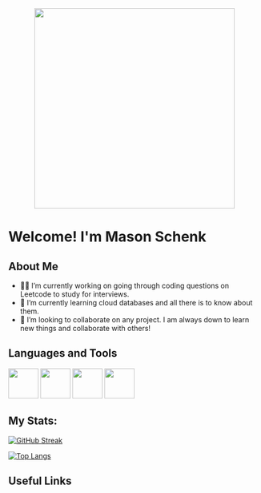 <div id="header" align="center">
  <img src="https://media.giphy.com/media/SWoSkN6DxTszqIKEqv/giphy.gif" width="400"/>
</div>

# Welcome! I'm Mason Schenk
## About Me
- :man_office_worker: I’m currently working on going through coding questions on Leetcode to study for interviews.
- :school: I’m currently learning cloud databases and all there is to know about them.
- :busts_in_silhouette: I’m looking to collaborate on any project. I am always down to learn new things and collaborate with others!
## Languages and Tools
<div>
  <img src="https://user-images.githubusercontent.com/91348450/190500364-8584b99d-b757-4a7f-a3e5-8f5dd3771af2.png" width="60" height="60"/>
  <img src="https://user-images.githubusercontent.com/91348450/190500928-190e36b2-7bc6-4cd6-b1c3-5a9ad91eacef.png" width="60" height="60"/>
  <img src="https://user-images.githubusercontent.com/91348450/190502954-f8d9f6df-8dcd-4e78-a6ee-4a51d201d876.png" width="60" height="60"/>
  <img src="https://user-images.githubusercontent.com/91348450/190503336-931bae8a-3a09-42b5-9ac2-38b11aa06880.png" width="60" height="60"/>



</div
<!-- Add a button for the portfolio -->

## My Stats:
[![GitHub Streak](https://streak-stats.demolab.com?user=mschenk7474&theme=dark&background=000000)](https://git.io/streak-stats)

[![Top Langs](https://github-readme-stats.vercel.app/api/top-langs/?username=mschenk7474&layout=compact&theme=dark&background=000000)](https://github.com/anuraghazra/github-readme-stats)

## Useful Links
<!-- Add Linkedin, Website, reumse and other's you can think of -->
